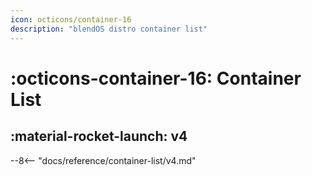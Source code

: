 ```yaml
---
icon: octicons/container-16
description: "blendOS distro container list"
---
```



# :octicons-container-16: Container List

## :material-rocket-launch: v4

--8<-- "docs/reference/container-list/v4.md"
